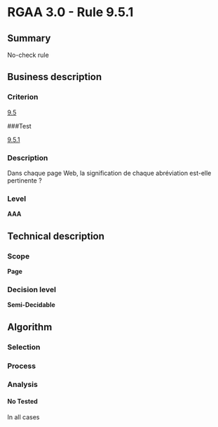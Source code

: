 # RGAA 3.0 -  Rule 9.5.1

## Summary

No-check rule

## Business description

### Criterion

[9.5](http://disic.github.io/rgaa_referentiel_en/RGAA3.0_Criteria_English_version_v1.html#crit-9-5)

###Test

[9.5.1](http://disic.github.io/rgaa_referentiel_en/RGAA3.0_Criteria_English_version_v1.html#test-9-5-1)

### Description

Dans chaque page Web, la signification de chaque abr&eacute;viation est-elle pertinente ?

### Level

**AAA**

## Technical description

### Scope

**Page**

### Decision level

**Semi-Decidable**

## Algorithm

### Selection

### Process

### Analysis

#### No Tested 

In all cases

